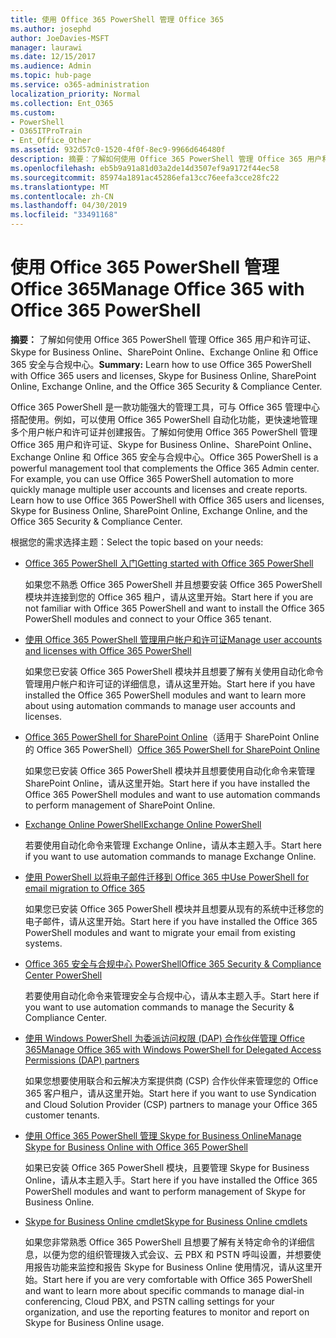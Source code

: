 ```yaml
---
title: 使用 Office 365 PowerShell 管理 Office 365
ms.author: josephd
author: JoeDavies-MSFT
manager: laurawi
ms.date: 12/15/2017
ms.audience: Admin
ms.topic: hub-page
ms.service: o365-administration
localization_priority: Normal
ms.collection: Ent_O365
ms.custom:
- PowerShell
- O365ITProTrain
- Ent_Office_Other
ms.assetid: 932d57c0-1520-4f0f-8ec9-9966d646480f
description: 摘要：了解如何使用 Office 365 PowerShell 管理 Office 365 用户和许可证、Skype for Business Online、SharePoint Online、Exchange Online 和 Office 365 安全与合规中心。
ms.openlocfilehash: eb5b9a91a81d03a2de14d3507ef9a9172f44ec58
ms.sourcegitcommit: 85974a1891ac45286efa13cc76eefa3cce28fc22
ms.translationtype: MT
ms.contentlocale: zh-CN
ms.lasthandoff: 04/30/2019
ms.locfileid: "33491168"
---
```

# <a name="manage-office-365-with-office-365-powershell"></a><span data-ttu-id="758e6-103">使用 Office 365 PowerShell 管理 Office 365</span><span class="sxs-lookup"><span data-stu-id="758e6-103">Manage Office 365 with Office 365 PowerShell</span></span>

 <span data-ttu-id="758e6-104">**摘要：** 了解如何使用 Office 365 PowerShell 管理 Office 365 用户和许可证、Skype for Business Online、SharePoint Online、Exchange Online 和 Office 365 安全与合规中心。</span><span class="sxs-lookup"><span data-stu-id="758e6-104">**Summary:** Learn how to use Office 365 PowerShell with Office 365 users and licenses, Skype for Business Online, SharePoint Online, Exchange Online, and the Office 365 Security & Compliance Center.</span></span>
  
<span data-ttu-id="758e6-p101">Office 365 PowerShell 是一款功能强大的管理工具，可与 Office 365 管理中心搭配使用。例如，可以使用 Office 365 PowerShell 自动化功能，更快速地管理多个用户帐户和许可证并创建报告。了解如何使用 Office 365 PowerShell 管理 Office 365 用户和许可证、Skype for Business Online、SharePoint Online、Exchange Online 和 Office 365 安全与合规中心。</span><span class="sxs-lookup"><span data-stu-id="758e6-p101">Office 365 PowerShell is a powerful management tool that complements the Office 365 Admin center. For example, you can use Office 365 PowerShell automation to more quickly manage multiple user accounts and licenses and create reports. Learn how to use Office 365 PowerShell with Office 365 users and licenses, Skype for Business Online, SharePoint Online, Exchange Online, and the Office 365 Security & Compliance Center.</span></span>
  
<span data-ttu-id="758e6-108">根据您的需求选择主题：</span><span class="sxs-lookup"><span data-stu-id="758e6-108">Select the topic based on your needs:</span></span>
  
- [<span data-ttu-id="758e6-109">Office 365 PowerShell 入门</span><span class="sxs-lookup"><span data-stu-id="758e6-109">Getting started with Office 365 PowerShell</span></span>](getting-started-with-office-365-powershell.md)

    <span data-ttu-id="758e6-110">如果您不熟悉 Office 365 PowerShell 并且想要安装 Office 365 PowerShell 模块并连接到您的 Office 365 租户，请从这里开始。</span><span class="sxs-lookup"><span data-stu-id="758e6-110">Start here if you are not familiar with Office 365 PowerShell and want to install the Office 365 PowerShell modules and connect to your Office 365 tenant.</span></span>

- [<span data-ttu-id="758e6-111">使用 Office 365 PowerShell 管理用户帐户和许可证</span><span class="sxs-lookup"><span data-stu-id="758e6-111">Manage user accounts and licenses with Office 365 PowerShell</span></span>](manage-user-accounts-and-licenses-with-office-365-powershell.md)

    <span data-ttu-id="758e6-112">如果您已安装 Office 365 PowerShell 模块并且想要了解有关使用自动化命令管理用户帐户和许可证的详细信息，请从这里开始。</span><span class="sxs-lookup"><span data-stu-id="758e6-112">Start here if you have installed the Office 365 PowerShell modules and want to learn more about using automation commands to manage user accounts and licenses.</span></span>

- <span data-ttu-id="758e6-113">[Office 365 PowerShell for SharePoint Online](https://technet.microsoft.com/library/fp161362.aspx)（适用于 SharePoint Online 的 Office 365 PowerShell）</span><span class="sxs-lookup"><span data-stu-id="758e6-113">[Office 365 PowerShell for SharePoint Online](https://technet.microsoft.com/library/fp161362.aspx)</span></span>

    <span data-ttu-id="758e6-114">如果您已安装 Office 365 PowerShell 模块并且想要使用自动化命令来管理 SharePoint Online，请从这里开始。</span><span class="sxs-lookup"><span data-stu-id="758e6-114">Start here if you have installed the Office 365 PowerShell modules and want to use automation commands to perform management of SharePoint Online.</span></span>

- [<span data-ttu-id="758e6-115">Exchange Online PowerShell</span><span class="sxs-lookup"><span data-stu-id="758e6-115">Exchange Online PowerShell</span></span>](https://docs.microsoft.com/powershell/exchange/exchange-online/exchange-online-powershell)

    <span data-ttu-id="758e6-116">若要使用自动化命令来管理 Exchange Online，请从本主题入手。</span><span class="sxs-lookup"><span data-stu-id="758e6-116">Start here if you want to use automation commands to manage Exchange Online.</span></span>

- [<span data-ttu-id="758e6-117">使用 PowerShell 以将电子邮件迁移到 Office 365 中</span><span class="sxs-lookup"><span data-stu-id="758e6-117">Use PowerShell for email migration to Office 365</span></span>](use-powershell-for-email-migration-to-office-365.md)

    <span data-ttu-id="758e6-118">如果您已安装 Office 365 PowerShell 模块并且想要从现有的系统中迁移您的电子邮件，请从这里开始。</span><span class="sxs-lookup"><span data-stu-id="758e6-118">Start here if you have installed the Office 365 PowerShell modules and want to migrate your email from existing systems.</span></span>

- [<span data-ttu-id="758e6-119">Office 365 安全与合规中心 PowerShell</span><span class="sxs-lookup"><span data-stu-id="758e6-119">Office 365 Security & Compliance Center PowerShell</span></span>](https://docs.microsoft.com/powershell/exchange/office-365-scc/office-365-scc-powershell)

    <span data-ttu-id="758e6-120">若要使用自动化命令来管理安全与合规中心，请从本主题入手。</span><span class="sxs-lookup"><span data-stu-id="758e6-120">Start here if you want to use automation commands to manage the Security & Compliance Center.</span></span>

- [<span data-ttu-id="758e6-121">使用 Windows PowerShell 为委派访问权限 (DAP) 合作伙伴管理 Office 365</span><span class="sxs-lookup"><span data-stu-id="758e6-121">Manage Office 365 with Windows PowerShell for Delegated Access Permissions (DAP) partners</span></span>](manage-office-365-with-windows-powershell-for-delegated-access-permissions-dap-p.md)

    <span data-ttu-id="758e6-122">如果您想要使用联合和云解决方案提供商 (CSP) 合作伙伴来管理您的 Office 365 客户租户，请从这里开始。</span><span class="sxs-lookup"><span data-stu-id="758e6-122">Start here if you want to use Syndication and Cloud Solution Provider (CSP) partners to manage your Office 365 customer tenants.</span></span>

- [<span data-ttu-id="758e6-123">使用 Office 365 PowerShell 管理 Skype for Business Online</span><span class="sxs-lookup"><span data-stu-id="758e6-123">Manage Skype for Business Online with Office 365 PowerShell</span></span>](manage-skype-for-business-online-with-office-365-powershell.md)

    <span data-ttu-id="758e6-124">如果已安装 Office 365 PowerShell 模块，且要管理 Skype for Business Online，请从本主题入手。</span><span class="sxs-lookup"><span data-stu-id="758e6-124">Start here if you have installed the Office 365 PowerShell modules and want to perform management of Skype for Business Online.</span></span>

- [<span data-ttu-id="758e6-125">Skype for Business Online cmdlet</span><span class="sxs-lookup"><span data-stu-id="758e6-125">Skype for Business Online cmdlets</span></span>](https://technet.microsoft.com/library/mt228132.aspx)

    <span data-ttu-id="758e6-126">如果您非常熟悉 Office 365 PowerShell 且想要了解有关特定命令的详细信息，以便为您的组织管理拨入式会议、云 PBX 和 PSTN 呼叫设置，并想要使用报告功能来监控和报告 Skype for Business Online 使用情况，请从这里开始。</span><span class="sxs-lookup"><span data-stu-id="758e6-126">Start here if you are very comfortable with Office 365 PowerShell and want to learn more about specific commands to manage dial-in conferencing, Cloud PBX, and PSTN calling settings for your organization, and use the reporting features to monitor and report on Skype for Business Online usage.</span></span>

